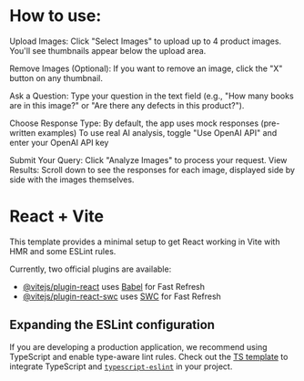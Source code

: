 # How to use:

Upload Images: Click "Select Images" to upload up to 4 product images. You'll see thumbnails appear below the upload area.

Remove Images (Optional): If you want to remove an image, click the "X" button on any thumbnail.

Ask a Question: Type your question in the text field (e.g., "How many books are in this image?" or "Are there any defects in this product?").

Choose Response Type:
By default, the app uses mock responses (pre-written examples)
To use real AI analysis, toggle "Use OpenAI API" and enter your OpenAI API key


Submit Your Query: Click "Analyze Images" to process your request.
View Results: Scroll down to see the responses for each image, displayed side by side with the images themselves.


# React + Vite

This template provides a minimal setup to get React working in Vite with HMR and some ESLint rules.

Currently, two official plugins are available:

- [@vitejs/plugin-react](https://github.com/vitejs/vite-plugin-react/blob/main/packages/plugin-react/README.md) uses [Babel](https://babeljs.io/) for Fast Refresh
- [@vitejs/plugin-react-swc](https://github.com/vitejs/vite-plugin-react-swc) uses [SWC](https://swc.rs/) for Fast Refresh

## Expanding the ESLint configuration

If you are developing a production application, we recommend using TypeScript and enable type-aware lint rules. Check out the [TS template](https://github.com/vitejs/vite/tree/main/packages/create-vite/template-react-ts) to integrate TypeScript and [`typescript-eslint`](https://typescript-eslint.io) in your project.
